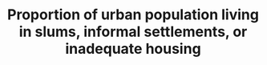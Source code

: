 ---
method_of_computation: access  to  improved  sanitation  facilities
indicator_definition: >-
  Proportion  of  people  living  in  households  lacking  at  least  one  of  the  following  five  housing  conditions:  access  to  improved  water
target: >-
  By  2030,  ensure  access  for  all  to  adequate,  safe  and  affordable  housing  and  basic  services  and  upgrade  slums.
indicator_name: >-
  Proportion  of  urban  population  living  in  slums,  informal  settlements,  or  inadequate  housing
title: >-
  Proportion  of  urban  population  living  in  slums,  informal  settlements,  or  inadequate  housing
permalink: /11-1-1/
sdg_goal: 11
graph_type_description: Line  graph
graph_status_notes: Graphed
layout: indicator
indicator: 11.1.1
un_designated_tier: '1'
un_custodial_agency: 'UN  Habitat  (Partnering  Agencies:  UNEP)'
indicator_variable: sv_inadqt_hs
graph: longitudinal
variable_description: null
variable_notes: null
target_id: '11.1'
has_metadata: true
rationale_interpretation: '  sufficient-living  area  (not  overcrowded)'
goal_meta_link: 'http://unstats.un.org/sdgs/files/metadata-compilation/Metadata-Goal-11.pdf'
goal_meta_link_page: 2
source_title: null
source_notes: null
published: true
actual_indicator_available: Percentage  of  occupied  housing  units  in  urban  areas  that  are  inadequate
us_method_of_computation: >-
  2007-2013:  Using  microdata  of  the  American  Housing  Survey  national  public  use  files.  Tabulate  ZADEQ  (recoded  adequacy  of  housing,  values  '2'  and  '3')  for  occupied  units  (STATUS='1')  in  urban  areas  (METRO3  IN['1','2','4','9']),  weighted  by  WGT90GEO.  Percent  of  all  occupied  in  urban  areas.  See  AHS  codebook  for  full  description  of  variables:  http://www.census.gov/programs-surveys/ahs/tech-documentation/codebooks/ahs-codebook.html    2015  and  later:  Using  internal  use  file  of  the  American  Housing  Survey.  Tabulate  ADEQUACY  (recoded  adequacy  of  housing,  values  '2'  and  '3')  for  occupied  units  (INTSTATUS='1')  in  urban  areas  (URBAN_2010  IN('1','2')).  See  online  codebook  at  https://www.census.gov/data-tools/demo/codebook/ahs/ahsdict.html.
periodicity: 'Biennial,  odd-numbered  years'
time_period: 2007-2015
unit_of_measure: Percent  of  all  occupied  housing  units  (households)
disaggregation_categories: >-
  Moderately  inadequate  (ZADEQ  =  '2'),  Severely  inadequate  (ZADEQ='3');  For  2015  and  later,  variable  name  is  ADEQUACY,  but  coding  is  the  same.
date_of_national_source_publication: July  2017
date_metadata_updated: 'October  5,  2017'
scheduled_update_by_national_source: October  2019
source_agency_staff_name: David  A.  Vandenbroucke
source_agency_staff_email: david.a.vandenbroucke@hud.gov
source_agency_survey_dataset: American  Housing  Survey
source_url: 'http://www.census.gov/programs-surveys/ahs.html'
comments_and_limitations: >-
  Occupied  housing  units  only.  No  group  quarters  or  homeless.  Slums  and  informal  housing  are  not  defined.
international_and_national_references: NA
actual_indicator_available_description: >-
  Percentage  of  occupied  housing  units  in  urban  areas  that  are  moderately  inadequate,  severely  inadequate,  and  all  inadequate.
graph_title: >-
  Percentage  of  occupied  housing  units  in  US  urban  areas  that  are  severely  inadequate  

---